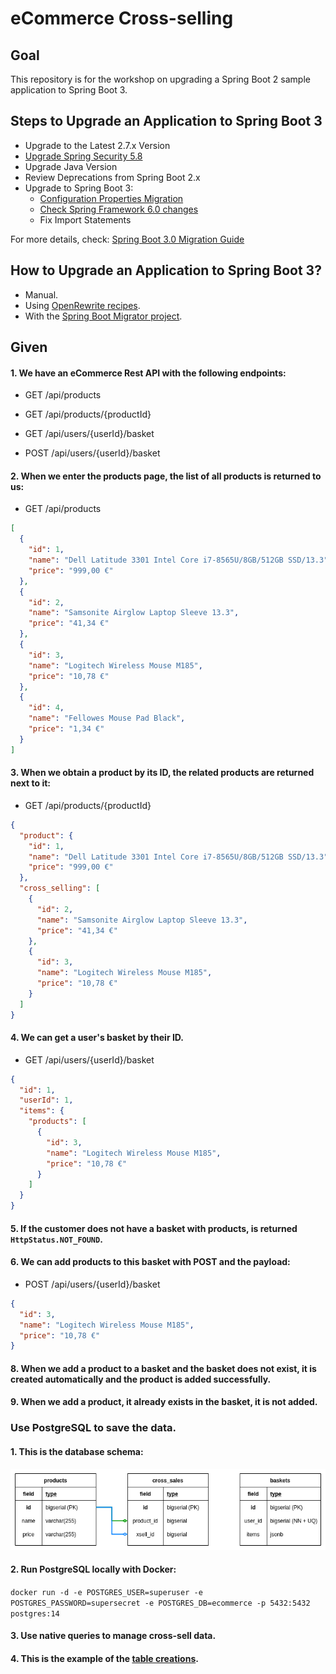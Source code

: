 # eCommerce Cross-selling

## Goal

This repository is for the workshop on upgrading a Spring Boot 2 sample application to Spring Boot 3.


## Steps to Upgrade an Application to Spring Boot 3

* Upgrade to the Latest 2.7.x Version
* [Upgrade Spring Security 5.8](https://docs.spring.io/spring-security/reference/5.8/migration/index.html)
* Upgrade Java Version
* Review Deprecations from Spring Boot 2.x
* Upgrade to Spring Boot 3:
  * [Configuration Properties Migration](https://github.com/spring-projects/spring-boot/wiki/Spring-Boot-3.0-Migration-Guide#configuration-properties-migration)
  * [Check Spring Framework 6.0 changes](https://github.com/spring-projects/spring-framework/wiki/Upgrading-to-Spring-Framework-6.x)
  * Fix Import Statements


For more details, check: [Spring Boot 3.0 Migration Guide](https://github.com/spring-projects/spring-boot/wiki/Spring-Boot-3.0-Migration-Guide)


## How to Upgrade an Application to Spring Boot 3?

* Manual.
* Using [OpenRewrite recipes](https://docs.openrewrite.org/recipes/java/spring/boot3/upgradespringboot_3_0).
* With the [Spring Boot Migrator project](https://github.com/spring-projects-experimental/spring-boot-migrator).


## Given

#### 1. We have an eCommerce Rest API with the following endpoints:

- GET /api/products

- GET /api/products/{productId}

- GET /api/users/{userId}/basket

- POST /api/users/{userId}/basket

#### 2. When we enter the products page, the list of all products is returned to us:

- GET /api/products
```json
[
  {
    "id": 1,
    "name": "Dell Latitude 3301 Intel Core i7-8565U/8GB/512GB SSD/13.3",
    "price": "999,00 €"
  },
  {
    "id": 2,
    "name": "Samsonite Airglow Laptop Sleeve 13.3",
    "price": "41,34 €"
  },
  {
    "id": 3,
    "name": "Logitech Wireless Mouse M185",
    "price": "10,78 €"
  },
  {
    "id": 4,
    "name": "Fellowes Mouse Pad Black",
    "price": "1,34 €"
  }
]
```

#### 3. When we obtain a product by its ID, the related products are returned next to it:

- GET /api/products/{productId}
```json
{
  "product": {
    "id": 1,
    "name": "Dell Latitude 3301 Intel Core i7-8565U/8GB/512GB SSD/13.3",
    "price": "999,00 €"
  },
  "cross_selling": [
    {
      "id": 2,
      "name": "Samsonite Airglow Laptop Sleeve 13.3",
      "price": "41,34 €"
    },
    {
      "id": 3,
      "name": "Logitech Wireless Mouse M185",
      "price": "10,78 €"
    }
  ]
}
```

#### 4. We can get a user's basket by their **ID**.

- GET /api/users/{userId}/basket
```json
{
  "id": 1,
  "userId": 1,
  "items": {
    "products": [
      {
        "id": 3,
        "name": "Logitech Wireless Mouse M185",
        "price": "10,78 €"
      }
    ]
  }
}
```

#### 5. If the customer does not have a basket with products, is returned `HttpStatus.NOT_FOUND`.

#### 6. We can add products to this basket with POST and the payload:

- POST /api/users/{userId}/basket
```json
{
  "id": 3,
  "name": "Logitech Wireless Mouse M185",
  "price": "10,78 €"
}
```

#### 8. When we add a product to a basket and the basket does not exist, it is created automatically and the product is added successfully.

#### 9. When we add a product, it already exists in the basket, it is not added.

### Use PostgreSQL to save the data.

#### 1. This is the database schema:

![](./docs/ecommerce-cross-selling.database-schema.png "ecommerce cross-selling database schema")

#### 2. Run PostgreSQL locally with Docker:
`docker run -d -e POSTGRES_USER=superuser -e POSTGRES_PASSWORD=supersecret -e POSTGRES_DB=ecommerce -p 5432:5432 postgres:14`

#### 3. Use native queries to manage cross-sell data.

#### 4. This is the example of the [table creations](src/main/resources/db/migration/V001__CREATE_TABLES.sql).
